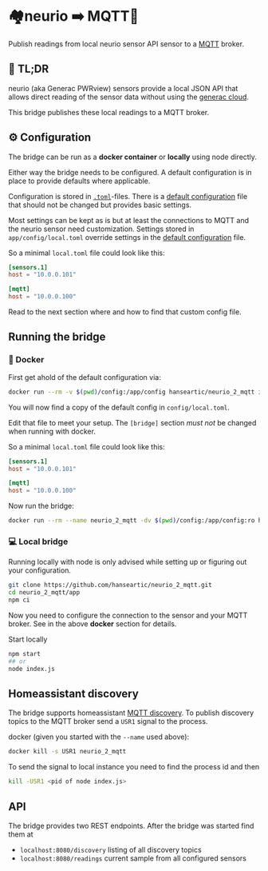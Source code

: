 # 🏘neurio ➡️ MQTT📡

Publish readings from local neurio sensor API sensor to a
[MQTT](https://mqtt.org/) broker.

## 📰 TL;DR

neurio (aka Generac PWRview) sensors provide a local JSON API that allows direct
reading of the sensor data without using the
[generac cloud](mypwrview.generac.com).

This bridge publishes these local readings to a MQTT broker.

## ⚙️ Configuration

The bridge can be run as a **docker container** or **locally** using node
directly.

Either way the bridge needs to be configured. A default configuration is in
place to provide defaults where applicable.

Configuration is stored in [`.toml`](https://toml.io/en/)-files. There is a
[default configuration](app/defaultConfig/default.toml) file that should not be
changed but provides basic settings.

Most settings can be kept as is but at least the connections to MQTT and the
neurio sensor need customization. Settings stored in `app/config/local.toml`
override settings in the [default configuration](app/defaultConfig/default.toml)
file.

So a minimal `local.toml` file could look like this:

```toml
[sensors.1]
host = "10.0.0.101"

[mqtt]
host = "10.0.0.100"
```

Read to the next section where and how to find that custom config file.

## Running the bridge

### 🐳 Docker

First get ahold of the default configuration via:

```bash
docker run --rm -v $(pwd)/config:/app/config hanseartic/neurio_2_mqtt init
```

You will now find a copy of the default config in `config/local.toml`.

Edit that file to meet your setup. The `[bridge]` section _must not_ be changed
when running with docker.

So a minimal `local.toml` file could look like this:

```toml
[sensors.1]
host = "10.0.0.101"

[mqtt]
host = "10.0.0.100"
```

Now run the bridge:

```bash
docker run --rm --name neurio_2_mqtt -dv $(pwd)/config:/app/config:ro hanseartic/neurio_2_mqtt
```

### 💻 Local bridge

Running locally with node is only advised while setting up or figuring out your
configuration.

```bash
git clone https://github.com/hanseartic/neurio_2_mqtt.git
cd neurio_2_mqtt/app
npm ci
```

Now you need to configure the connection to the sensor and your MQTT broker. See
in the above **docker** section for details.

Start locally

```bash
npm start
## or
node index.js
```

## Homeassistant discovery

The bridge supports homeassistant
[MQTT discovery](https://www.home-assistant.io/integrations/mqtt/#mqtt-discovery).
To publish discovery topics to the MQTT broker send a `USR1` signal to the
process.

docker (given you started with the `--name` used above):

```bash
docker kill -s USR1 neurio_2_mqtt
```

To send the signal to local instance you need to find the process id and then

```bash
kill -USR1 <pid of node index.js>
```

## API

The bridge provides two REST endpoints. After the bridge was started find them
at

- `localhost:8080/discovery` listing of all discovery topics
- `localhost:8080/readings` current sample from all configured sensors
